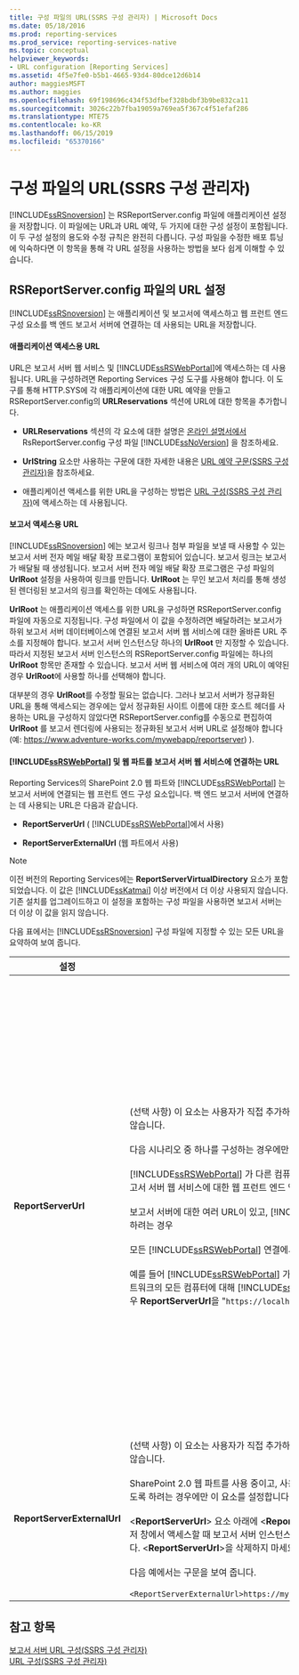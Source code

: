 ```yaml
---
title: 구성 파일의 URL(SSRS 구성 관리자) | Microsoft Docs
ms.date: 05/18/2016
ms.prod: reporting-services
ms.prod_service: reporting-services-native
ms.topic: conceptual
helpviewer_keywords:
- URL configuration [Reporting Services]
ms.assetid: 4f5e7fe0-b5b1-4665-93d4-80dce12d6b14
author: maggiesMSFT
ms.author: maggies
ms.openlocfilehash: 69f198696c434f53dfbef328bdbf3b9be832ca11
ms.sourcegitcommit: 3026c22b7fba19059a769ea5f367c4f51efaf286
ms.translationtype: MTE75
ms.contentlocale: ko-KR
ms.lasthandoff: 06/15/2019
ms.locfileid: "65370166"
---
```

# <a name="urls-in-configuration-files--ssrs-configuration-manager"></a>구성 파일의 URL(SSRS 구성 관리자)
  [!INCLUDE[ssRSnoversion](../../includes/ssrsnoversion-md.md)] 는 RSReportServer.config 파일에 애플리케이션 설정을 저장합니다. 이 파일에는 URL과 URL 예약, 두 가지에 대한 구성 설정이 포함됩니다. 이 두 구성 설정의 용도와 수정 규칙은 완전히 다릅니다. 구성 파일을 수정한 배포 튜닝에 익숙하다면 이 항목을 통해 각 URL 설정을 사용하는 방법을 보다 쉽게 이해할 수 있습니다.  
  
## <a name="url-settings-in-rsreportserverconfig-file"></a>RSReportServer.config 파일의 URL 설정  
 [!INCLUDE[ssRSnoversion](../../includes/ssrsnoversion-md.md)] 는 애플리케이션 및 보고서에 액세스하고 웹 프런트 엔드 구성 요소를 백 엔드 보고서 서버에 연결하는 데 사용되는 URL을 저장합니다.  
  
#### <a name="urls-for-application-access"></a>애플리케이션 액세스용 URL  
 URL은 보고서 서버 웹 서비스 및 [!INCLUDE[ssRSWebPortal](../../includes/ssrswebportal.md)]에 액세스하는 데 사용됩니다. URL을 구성하려면 Reporting Services 구성 도구를 사용해야 합니다. 이 도구를 통해 HTTP.SYS에 각 애플리케이션에 대한 URL 예약을 만들고 RSReportServer.config의 **URLReservations** 섹션에 URL에 대한 항목을 추가합니다.  
  
-   **URLReservations** 섹션의 각 요소에 대한 설명은 [온라인 설명서에서](../../reporting-services/report-server/rsreportserver-config-configuration-file.md) RsReportServer.config 구성 파일 [!INCLUDE[ssNoVersion](../../includes/ssnoversion-md.md)] 을 참조하세요.  
  
-   **UrlString** 요소만 사용하는 구문에 대한 자세한 내용은 [URL 예약 구문&#40;SSRS 구성 관리자&#41;](../../reporting-services/install-windows/url-reservation-syntax-ssrs-configuration-manager.md)을 참조하세요.  
  
-   애플리케이션 액세스를 위한 URL을 구성하는 방법은 [URL 구성&#40;SSRS 구성 관리자&#41;](../../reporting-services/install-windows/configure-a-url-ssrs-configuration-manager.md)에 액세스하는 데 사용됩니다.  
  
#### <a name="urls-for-report-access"></a>보고서 액세스용 URL  
 [!INCLUDE[ssRSnoversion](../../includes/ssrsnoversion-md.md)] 에는 보고서 링크나 첨부 파일을 보낼 때 사용할 수 있는 보고서 서버 전자 메일 배달 확장 프로그램이 포함되어 있습니다. 보고서 링크는 보고서가 배달될 때 생성됩니다. 보고서 서버 전자 메일 배달 확장 프로그램은 구성 파일의 **UrlRoot** 설정을 사용하여 링크를 만듭니다. **UrlRoot** 는 무인 보고서 처리를 통해 생성된 렌더링된 보고서의 링크를 확인하는 데에도 사용됩니다.  
  
 **UrlRoot** 는 애플리케이션 액세스를 위한 URL을 구성하면 RSReportServer.config 파일에 자동으로 지정됩니다. 구성 파일에서 이 값을 수정하려면 배달하려는 보고서가 하위 보고서 서버 데이터베이스에 연결된 보고서 서버 웹 서비스에 대한 올바른 URL 주소를 지정해야 합니다. 보고서 서버 인스턴스당 하나의 **UrlRoot** 만 지정할 수 있습니다. 따라서 지정된 보고서 서버 인스턴스의 RSReportServer.config 파일에는 하나의 **UrlRoot** 항목만 존재할 수 있습니다. 보고서 서버 웹 서비스에 여러 개의 URL이 예약된 경우 **UrlRoot**에 사용할 하나를 선택해야 합니다.  
  
 대부분의 경우 **UrlRoot**를 수정할 필요는 없습니다. 그러나 보고서 서버가 정규화된 URL을 통해 액세스되는 경우에는 앞서 정규화된 사이트 이름에 대한 호스트 헤더를 사용하는 URL을 구성하지 않았다면 RSReportServer.config를 수동으로 편집하여 **UrlRoot** 를 보고서 렌더링에 사용되는 정규화된 보고서 서버 URL로 설정해야 합니다(예: https://www.adventure-works.com/mywebapp/reportserver) ).  
  
#### <a name="urls-connecting-the-includessrswebportalincludesssrswebportalmd-and-web-parts-to-the-report-server-web-service"></a>[!INCLUDE[ssRSWebPortal](../../includes/ssrswebportal.md)] 및 웹 파트를 보고서 서버 웹 서비스에 연결하는 URL  
 Reporting Services의 SharePoint 2.0 웹 파트와 [!INCLUDE[ssRSWebPortal](../../includes/ssrswebportal.md)] 는 보고서 서버에 연결되는 웹 프런트 엔드 구성 요소입니다. 백 엔드 보고서 서버에 연결하는 데 사용되는 URL은 다음과 같습니다.  
  
-   **ReportServerUrl** ( [!INCLUDE[ssRSWebPortal](../../includes/ssrswebportal.md)]에서 사용)  
  
-   **ReportServerExternalUrl** (웹 파트에서 사용)  
  
> [!NOTE]  
>  이전 버전의 Reporting Services에는 **ReportServerVirtualDirectory** 요소가 포함되었습니다. 이 값은 [!INCLUDE[ssKatmai](../../includes/sskatmai-md.md)] 이상 버전에서 더 이상 사용되지 않습니다. 기존 설치를 업그레이드하고 이 설정을 포함하는 구성 파일을 사용하면 보고서 서버는 더 이상 이 값을 읽지 않습니다.  
  
 다음 표에서는 [!INCLUDE[ssRSnoversion](../../includes/ssrsnoversion-md.md)] 구성 파일에 지정할 수 있는 모든 URL을 요약하여 보여 줍니다.  
  
|설정|사용법|설명|  
|-------------|-----------|-----------------|  
|**ReportServerUrl**|(선택 사항) 이 요소는 사용자가 직접 추가하지 않는 한 RSReportServer.config 파일에 포함되지 않습니다.<br /><br /> 다음 시나리오 중 하나를 구성하는 경우에만 이 요소를 설정합니다.<br /><br /> [!INCLUDE[ssRSWebPortal](../../includes/ssrswebportal.md)] 가 다른 컴퓨터 또는 같은 컴퓨터의 다른 인스턴스에서 실행되는 보고서 서버 웹 서비스에 대한 웹 프런트 엔드 액세스를 제공하는 경우<br /><br /> 보고서 서버에 대한 여러 URL이 있고, [!INCLUDE[ssRSWebPortal](../../includes/ssrswebportal.md)] 가 특정 URL을 사용하도록 하려는 경우<br /><br /> 모든 [!INCLUDE[ssRSWebPortal](../../includes/ssrswebportal.md)] 연결에서 사용하도록 할 특정 보고서 서버 URL이 있는 경우<br /><br /> 예를 들어 [!INCLUDE[ssRSWebPortal](../../includes/ssrswebportal.md)] 가 로컬 연결을 통해 보고서 서버에 연결하도록 하면서 네트워크의 모든 컴퓨터에 대해 [!INCLUDE[ssRSWebPortal](../../includes/ssrswebportal.md)] 액세스를 활성화할 수 있습니다. 이 경우 **ReportServerUrl**을 "`https://localhost/reportserver`"로 구성할 수 있습니다.|이 값은 보고서 서버 웹 서비스에 대한 URL을 지정합니다. [!INCLUDE[ssRSWebPortal](../../includes/ssrswebportal.md)] 애플리케이션은 시작할 때 이 값을 읽습니다. 이 값을 설정하면 [!INCLUDE[ssRSWebPortal](../../includes/ssrswebportal.md)] 는 URL에 지정된 보고서 서버에 연결됩니다.<br /><br /> 기본적으로 [!INCLUDE[ssRSWebPortal](../../includes/ssrswebportal.md)] 는 [!INCLUDE[ssRSWebPortal](../../includes/ssrswebportal.md)]와 동일한 보고서 서버 인스턴스 내에서 실행되는 보고서 서버 웹 서비스에 대한 웹 프런트 엔드 액세스를 제공합니다. 다른 인스턴스에 속하거나 다른 컴퓨터의 인스턴스에서 실행되는 보고서 서버 웹 서비스에서 [!INCLUDE[ssRSWebPortal](../../includes/ssrswebportal.md)] 를 사용하려면 이 URL을 설정하여 외부 보고서 서버 웹 서비스에 연결하도록 [!INCLUDE[ssRSWebPortal](../../includes/ssrswebportal.md)] 에 지시하면 됩니다.<br /><br /> 연결하려는 보고서 서버에 SSL(Secure Sockets Layer) 인증서가 설치된 경우 **ReportServerUrl** 값은 해당 인증서에 등록된 서버의 이름이어야 합니다. "기본 연결이 닫혔습니다. SSL/TLS 보안 채널에 대한 트러스트 관계를 설정할 수 없습니다." 오류가 발생하면 **ReportServerUrl** 을 SSL 인증서가 발급된 서버의 정규화된 도메인 이름으로 설정합니다. 예를 들어 인증서가 **https:\//adventure-works.com.onlinesales**에 등록된 경우 보고서 서버 URL은 **https:\//adventure-works.com.onlinesales/reportserver**가 됩니다.|  
|**ReportServerExternalUrl**|(선택 사항) 이 요소는 사용자가 직접 추가하지 않는 한 RSReportServer.config 파일에 포함되지 않습니다.<br /><br /> SharePoint 2.0 웹 파트를 사용 중이고, 사용자가 보고서를 검색하여 새 브라우저 창에서 열 수 있도록 하려는 경우에만 이 요소를 설정합니다.<br /><br /> \<**ReportServerUrl**> 요소 아래에 \<**ReportServerExternalUrl**>을 추가한 다음 별도의 브라우저 창에서 액세스할 때 보고서 서버 인스턴스로 확인되는 정규화된 보고서 서버 이름으로 설정합니다. \<**ReportServerUrl**>을 삭제하지 마세요.<br /><br /> 다음 예에서는 구문을 보여 줍니다.<br /><br /> `<ReportServerExternalUrl>https://myserver/reportserver</ReportServerExternalUrl>`|이 값은 SharePoint 2.0 웹 파트에서 사용됩니다.<br /><br /> 이전 릴리스에서는 인터넷 연결 보고서 서버에 보고서 작성기를 배포하기 위해 이 값을 설정하는 것이 권장되었습니다. 이는 테스트되지 않은 배포 시나리오입니다. 보고서 작성기에 대한 인터넷 액세스를 지원하기 위해 과거에 이 설정을 사용했다면 대체 전략을 고려해야 합니다.|  
  
## <a name="see-also"></a>참고 항목  
 [보고서 서버 URL 구성&#40;SSRS 구성 관리자&#41;](../../reporting-services/install-windows/configure-report-server-urls-ssrs-configuration-manager.md)   
 [URL 구성&#40;SSRS 구성 관리자&#41;](../../reporting-services/install-windows/configure-a-url-ssrs-configuration-manager.md)
